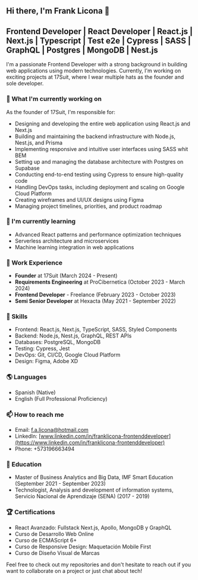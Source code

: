 ## Hi there, I'm Frank Licona 👋

## Frontend Developer | React Developer | React.js | Next.js | Typescript | Test e2e | Cypress | SASS | GraphQL | Postgres | MongoDB | Nest.js

I'm a passionate Frontend Developer with a strong background in building web applications using modern technologies. Currently, I'm working on exciting projects at 17Suit, where I wear multiple hats as the founder and sole developer.

### 🔭 What I'm currently working on

As the founder of 17Suit, I'm responsible for:

- Designing and developing the entire web application using React.js and Next.js
- Building and maintaining the backend infrastructure with Node.js, Nest.js, and Prisma
- Implementing responsive and intuitive user interfaces using SASS whit BEM
- Setting up and managing the database architecture with Postgres on Supabase
- Conducting end-to-end testing using Cypress to ensure high-quality code
- Handling DevOps tasks, including deployment and scaling on Google Cloud Platform
- Creating wireframes and UI/UX designs using Figma
- Managing project timelines, priorities, and product roadmap

### 🌱 I'm currently learning

- Advanced React patterns and performance optimization techniques
- Serverless architecture and microservices
- Machine learning integration in web applications

### 💼 Work Experience

- **Founder** at 17Suit (March 2024 - Present)
- **Requirements Engineering** at ProCibernetica (October 2023 - March 2024)
- **Frontend Developer** - Freelance (February 2023 - October 2023)
- **Semi Senior Developer** at Hexacta (May 2021 - September 2022)

### 🚀 Skills

- Frontend: React.js, Next.js, TypeScript, SASS, Styled Components
- Backend: Node.js, Nest.js, GraphQL, REST APIs
- Databases: PostgreSQL, MongoDB
- Testing: Cypress, Jest
- DevOps: Git, CI/CD, Google Cloud Platform
- Design: Figma, Adobe XD

### 🌎 Languages

- Spanish (Native)
- English (Full Professional Proficiency)

### 📫 How to reach me

- Email: f.a.licona@hotmail.com
- LinkedIn: [www.linkedin.com/in/franklicona-frontenddeveloper](https://www.linkedin.com/in/franklicona-frontenddeveloper)
- Phone: +573196663494

### 📜 Education

- Master of Business Analytics and Big Data, IMF Smart Education (September 2021 - September 2023)
- Technologist, Analysis and development of information systems, Servicio Nacional de Aprendizaje (SENA) (2017 - 2019)

### 🏆 Certifications

- React Avanzado: Fullstack Next.js, Apollo, MongoDB y GraphQL
- Curso de Desarrollo Web Online
- Curso de ECMAScript 6+
- Curso de Responsive Design: Maquetación Mobile First
- Curso de Diseño Visual de Marcas

Feel free to check out my repositories and don't hesitate to reach out if you want to collaborate on a project or just chat about tech!
